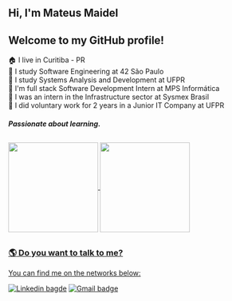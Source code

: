 ## Hi, I'm Mateus Maidel
## Welcome to my GitHub profile!

:house: I live in Curitiba - PR                                                                                  
:school: I study Software Engineering at 42 São Paulo                                                                                              
:school: I study Systems Analysis and Development at UFPR                                                                                        
:office: I'm full stack Software Development Intern at MPS Informática  
:office: I was an intern in the Infrastructure sector at Sysmex Brasil                                                                                                  
:raising_hand: I did voluntary work for 2 years in a Junior IT Company at UFPR                                                                      

##### Passionate about learning.  

##

<div>   
  <a href="https://github.com/maidell">
  <img align="center" height="180em" src="https://github-readme-stats.vercel.app/api?username=maidell&show_icons=true&theme=github_dark&border_radius=10%"/>
    <img align="center" height="180em" src="https://github-readme-stats.vercel.app/api/top-langs/?username=maidell&count_private=true&layout=compact&langs_count=9&theme=github_dark&border_radius=10%&count_private=true"/>
  
</div>

##

###  :earth_americas:	Do you want to talk to me? 

You can find me on the networks below:    

[![Linkedin bagde](https://img.shields.io/badge/LinkedIn-0077B5?style=for-the-badge&logo=linkedin&logoColor=white&link=https://br.linkedin.com/in/mateus-maidel?original_referer=https%3A%2F%2Fwww.google.com%2F)](https://br.linkedin.com/in/mateus-maidel?original_referer=https%3A%2F%2Fwww.google.com%2F)
[![Gmail badge](https://img.shields.io/badge/-Mateus_Maidel-c14438?style=for-the-badge&logo=Gmail&logoColor=white&link=mailto:licenca_cuboides.0q@icloud.com)](mailto:licenca_cuboides.0q@icloud.com)

 
